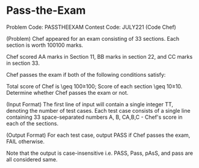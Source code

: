 # Pass-the-Exam
Problem Code: PASSTHEEXAM Contest Code: JULY221 (Code Chef)

(Problem)
Chef appeared for an exam consisting of 33 sections. Each section is worth 100100 marks.

Chef scored AA marks in Section 11, BB marks in section 22, and CC marks in section 33.

Chef passes the exam if both of the following conditions satisfy:

Total score of Chef is \geq 100≥100;
Score of each section \geq 10≥10.
Determine whether Chef passes the exam or not.

(Input Format)
The first line of input will contain a single integer TT, denoting the number of test cases.
Each test case consists of a single line containing 33 space-separated numbers A, B, CA,B,C - Chef's score in each of the sections.

(Output Format)
For each test case, output PASS if Chef passes the exam, FAIL otherwise.

Note that the output is case-insensitive i.e. PASS, Pass, pAsS, and pass are all considered same.
